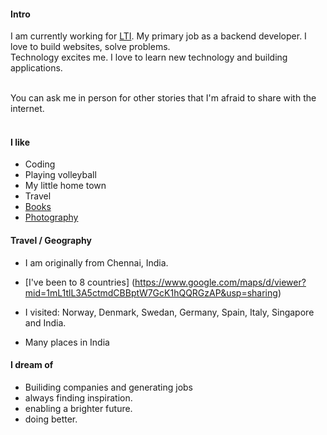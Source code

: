 
#### Intro
I am currently working for [LTI](https://lntinfotech.com). My primary job as a backend developer. I love to build websites, solve problems.
<br>
Technology excites me. I love to learn new technology and building applications.
<br><br>

You can ask me in person for other stories that I'm afraid to share with the internet.
<br><br>
#### I like
- Coding
- Playing volleyball
- My little home town
- Travel
- [Books](https://www.goodreads.com/subin99)
- [Photography](https://instagram.com/_subin)

#### Travel / Geography

- I am originally from Chennai, India. 

- [I've been to 8 countries] (https://www.google.com/maps/d/viewer?mid=1mL1tlL3A5ctmdCBBptW7GcK1hQQRGzAP&usp=sharing)

- I visited: Norway, Denmark, Swedan, Germany, Spain, Italy, Singapore and India.

- Many places in India


#### I dream of

- Builiding companies and generating jobs
- always finding inspiration.
- enabling a brighter future.
- doing better.

